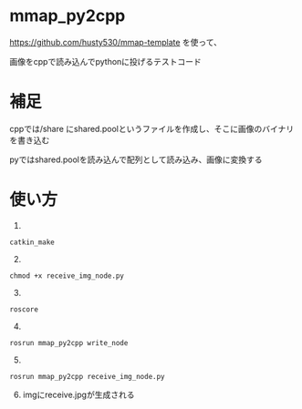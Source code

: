 # mmap_py2cpp
https://github.com/husty530/mmap-template を使って、

画像をcppで読み込んでpythonに投げるテストコード

# 補足
cppでは/share にshared.poolというファイルを作成し、そこに画像のバイナリを書き込む

pyではshared.poolを読み込んで配列として読み込み、画像に変換する

# 使い方
1. 
```
catkin_make
```

2. 
```
chmod +x receive_img_node.py
```

3.
```
roscore
```

4. 
```
rosrun mmap_py2cpp write_node
```

5.
```
rosrun mmap_py2cpp receive_img_node.py 
```

6. imgにreceive.jpgが生成される
